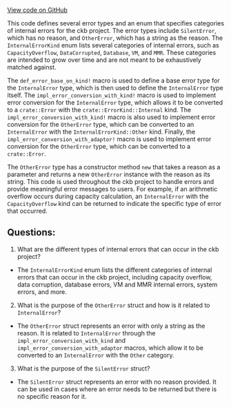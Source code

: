 [View code on GitHub](https://github.com/nervosnetwork/ckb/error/src/internal.rs)

This code defines several error types and an enum that specifies categories of internal errors for the ckb project. The error types include `SilentError`, which has no reason, and `OtherError`, which has a string as the reason. The `InternalErrorKind` enum lists several categories of internal errors, such as `CapacityOverflow`, `DataCorrupted`, `Database`, `VM`, and `MMR`. These categories are intended to grow over time and are not meant to be exhaustively matched against. 

The `def_error_base_on_kind!` macro is used to define a base error type for the `InternalError` type, which is then used to define the `InternalError` type itself. The `impl_error_conversion_with_kind!` macro is used to implement error conversion for the `InternalError` type, which allows it to be converted to a `crate::Error` with the `crate::ErrorKind::Internal` kind. The `impl_error_conversion_with_kind!` macro is also used to implement error conversion for the `OtherError` type, which can be converted to an `InternalError` with the `InternalErrorKind::Other` kind. Finally, the `impl_error_conversion_with_adaptor!` macro is used to implement error conversion for the `OtherError` type, which can be converted to a `crate::Error`.

The `OtherError` type has a constructor method `new` that takes a reason as a parameter and returns a new `OtherError` instance with the reason as its string. This code is used throughout the ckb project to handle errors and provide meaningful error messages to users. For example, if an arithmetic overflow occurs during capacity calculation, an `InternalError` with the `CapacityOverflow` kind can be returned to indicate the specific type of error that occurred.
## Questions: 
 1. What are the different types of internal errors that can occur in the ckb project?
- The `InternalErrorKind` enum lists the different categories of internal errors that can occur in the ckb project, including capacity overflow, data corruption, database errors, VM and MMR internal errors, system errors, and more.

2. What is the purpose of the `OtherError` struct and how is it related to `InternalError`?
- The `OtherError` struct represents an error with only a string as the reason. It is related to `InternalError` through the `impl_error_conversion_with_kind` and `impl_error_conversion_with_adaptor` macros, which allow it to be converted to an `InternalError` with the `Other` category.

3. What is the purpose of the `SilentError` struct?
- The `SilentError` struct represents an error with no reason provided. It can be used in cases where an error needs to be returned but there is no specific reason for it.